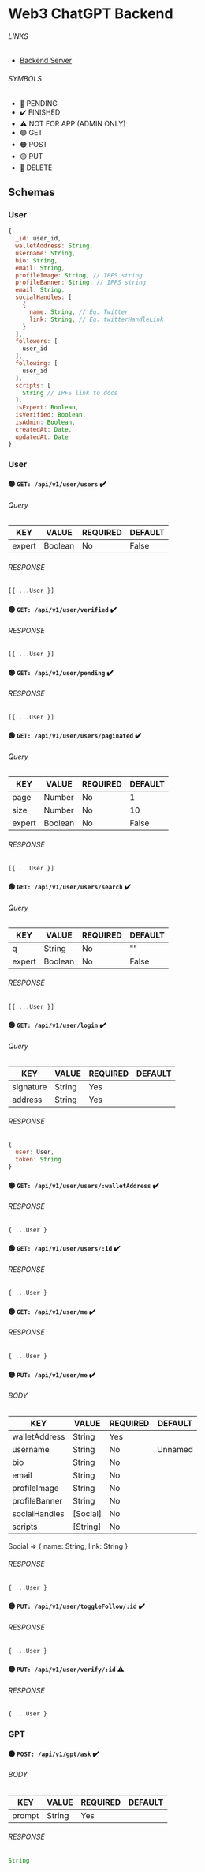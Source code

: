 # Web3 ChatGPT Backend

###### LINKS

- [Backend Server](http://13.51.252.66)

###### SYMBOLS

- 📝 PENDING
- ✔️ FINISHED
- ⚠️ NOT FOR APP (ADMIN ONLY)
- 🟢 GET
- 🟠 POST
- 🟡 PUT
- 🔴 DELETE

## Schemas

### User
  
```js
{
  _id: user_id,
  walletAddress: String,
  username: String,
  bio: String,
  email: String,
  profileImage: String, // IPFS string
  profileBanner: String, // IPFS string
  email: String,
  socialHandles: [
    {
      name: String, // Eg. Twitter
      link: String, // Eg. twitterHandleLink
    }
  ],
  followers: [
    user_id
  ],
  following: [
    user_id
  ],
  scripts: [
    String // IPFS link to docs
  ],
  isExpert: Boolean,
  isVerified: Boolean,
  isAdmin: Boolean,
  createdAt: Date,
  updatedAt: Date
}
```

### User

#### 🟢 `GET: /api/v1/user/users` ✔️

###### Query

| KEY    | VALUE     | REQUIRED | DEFAULT |
| ------ | --------- | -------- | ------- |
| expert | Boolean   | No       | False   |

###### RESPONSE

```js
[{ ...User }]
```

#### 🟢 `GET: /api/v1/user/verified` ✔️

###### RESPONSE

```js
[{ ...User }]
```

#### 🟢 `GET: /api/v1/user/pending` ✔️

###### RESPONSE

```js
[{ ...User }]
```

#### 🟢 `GET: /api/v1/user/users/paginated` ✔️

###### Query

| KEY    | VALUE     | REQUIRED | DEFAULT |
| ------ | --------- | -------- | ------- |
| page   | Number    | No       | 1       |
| size   | Number    | No       | 10      |
| expert | Boolean   | No       | False   |

###### RESPONSE

```js
[{ ...User }]
```

#### 🟢 `GET: /api/v1/user/users/search` ✔️

###### Query

| KEY    | VALUE     | REQUIRED | DEFAULT |
| ------ | --------- | -------- | ------- |
| q      | String    | No       | ""      |
| expert | Boolean   | No       | False   |

###### RESPONSE

```js
[{ ...User }]
```

#### 🟢 `GET: /api/v1/user/login` ✔️

###### Query

| KEY       |   VALUE   | REQUIRED | DEFAULT |
| --------- | --------- | -------- | ------- |
| signature | String    | Yes      |         |
| address   | String    | Yes      |         |

###### RESPONSE

```js
{
  user: User,
  token: String
}
```

#### 🟢 `GET: /api/v1/user/users/:walletAddress` ✔️

###### RESPONSE

```js
{ ...User }
```

#### 🟢 `GET: /api/v1/user/users/:id` ✔️

###### RESPONSE

```js
{ ...User }
```

#### 🟢 `GET: /api/v1/user/me` ✔️

###### RESPONSE

```js
{ ...User }
```

#### 🟡 `PUT: /api/v1/user/me` ✔️ 

###### BODY

| KEY           | VALUE    | REQUIRED | DEFAULT |
| ------------- | -------- | -------- | ------- |
| walletAddress | String   | Yes      |         |
| username      | String   | No       | Unnamed |
| bio           | String   | No       |         |
| email         | String   | No       |         |
| profileImage  | String   | No       |         |
| profileBanner | String   | No       |         |
| socialHandles | [Social] | No       |         |
| scripts       | [String] | No       |         |

Social => {
  name: String,
  link: String
}

###### RESPONSE

```js
{ ...User }
```

#### 🟡 `PUT: /api/v1/user/toggleFollow/:id` ✔️ 

###### RESPONSE

```js
{ ...User }
```

#### 🟡 `PUT: /api/v1/user/verify/:id` ⚠️ 

###### RESPONSE

```js
{ ...User }
```

### GPT

#### 🟠 `POST: /api/v1/gpt/ask` ✔️ 

###### BODY

| KEY    | VALUE    | REQUIRED | DEFAULT |
| -------| -------- | -------- | ------- |
| prompt | String   | Yes      |         |

###### RESPONSE

```js
String
```
